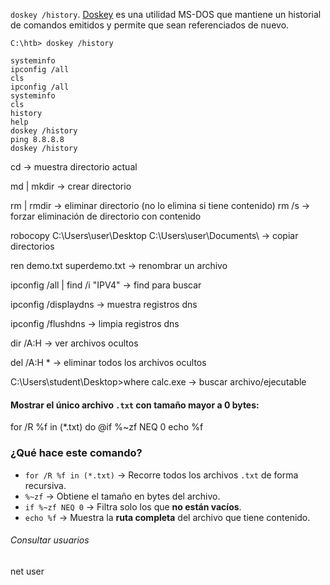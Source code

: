 
`doskey /history`. [Doskey](https://docs.microsoft.com/en-us/windows-server/administration/windows-commands/doskey) es una utilidad MS-DOS que mantiene un historial de comandos emitidos y permite que sean referenciados de nuevo.

```cmd-session
C:\htb> doskey /history

systeminfo
ipconfig /all
cls
ipconfig /all
systeminfo
cls
history
help
doskey /history
ping 8.8.8.8
doskey /history
```


cd -> muestra directorio actual

md | mkdir -> crear directorio

rm | rmdir -> eliminar directorio (no lo elimina si tiene contenido)
rm /s -> forzar eliminación de directorio con contenido

robocopy C:\Users\user\Desktop C:\Users\user\Documents\ -> copiar directorios

ren demo.txt superdemo.txt -> renombrar un archivo

ipconfig /all | find /i "IPV4" -> find para buscar

ipconfig /displaydns -> muestra registros dns

ipconfig /flushdns -> limpia registros dns

dir /A:H -> ver archivos ocultos

del /A:H * -> eliminar todos los archivos ocultos

C:\Users\student\Desktop>where calc.exe -> buscar archivo/ejecutable


#### Mostrar el único archivo `.txt` con tamaño mayor a 0 bytes:
for /R %f in (*.txt) do @if %~zf NEQ 0 echo %f

### ¿Qué hace este comando?

- `for /R %f in (*.txt)` → Recorre todos los archivos `.txt` de forma recursiva.    
- `%~zf` → Obtiene el tamaño en bytes del archivo.    
- `if %~zf NEQ 0` → Filtra solo los que **no están vacíos**.    
- `echo %f` → Muestra la **ruta completa** del archivo que tiene contenido.


###### Consultar usuarios

net user


